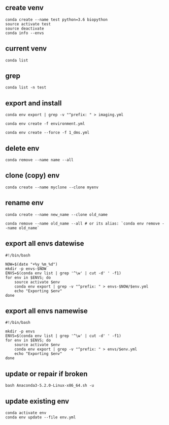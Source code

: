 ## create venv   

    conda create --name test python=3.6 biopython
    source activate test
    source deactivate
    conda info --envs

## current venv

    conda list 

## grep

    conda list -n test

## export and install

    conda env export | grep -v "^prefix: " > imaging.yml

    conda env create -f environment.yml

    conda env create --force -f 1_dms.yml

## delete env  

    conda remove --name name --all

## clone (copy) env

    conda create --name myclone --clone myenv

## rename env

    conda create --name new_name --clone old_name

    conda remove --name old_name --all # or its alias: `conda env remove --name old_name`

## export all envs datewise

    #!/bin/bash

    NOW=$(date "+%y_%m_%d")
    mkdir -p envs-$NOW
    ENVS=$(conda env list | grep '^\w' | cut -d' ' -f1)
    for env in $ENVS; do
        source activate $env
        conda env export | grep -v "^prefix: " > envs-$NOW/$env.yml
        echo "Exporting $env"
    done

## export all envs namewise

    #!/bin/bash

    mkdir -p envs
    ENVS=$(conda env list | grep '^\w' | cut -d' ' -f1)
    for env in $ENVS; do
        source activate $env
        conda env export | grep -v "^prefix: " > envs/$env.yml
        echo "Exporting $env"
    done

## update or repair if broken
    
    bash Anaconda3-5.2.0-Linux-x86_64.sh -u
    
## update existing env

    conda activate env
    conda env update --file env.yml
